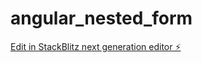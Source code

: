 # angular_nested_form

[Edit in StackBlitz next generation editor ⚡️](https://stackblitz.com/~/github.com/udaya38/angular_nested_form)
